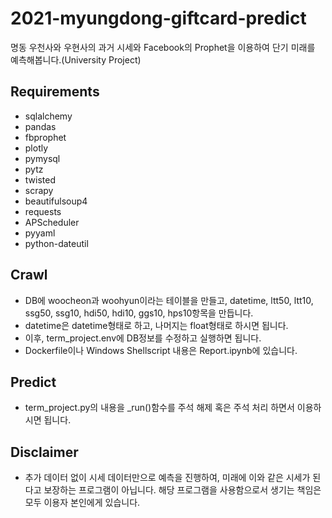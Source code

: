 # 2021-myungdong-giftcard-predict
명동 우천사와 우현사의 과거 시세와 Facebook의 Prophet을 이용하여 단기 미래를 예측해봅니다.(University Project)

## Requirements
- sqlalchemy
- pandas
- fbprophet
- plotly
- pymysql
- pytz
- twisted
- scrapy
- beautifulsoup4
- requests
- APScheduler
- pyyaml
- python-dateutil

## Crawl
- DB에 woocheon과 woohyun이라는 테이블을 만들고, datetime, ltt50, ltt10, ssg50, ssg10, hdi50, hdi10, ggs10, hps10항목을 만듭니다.
- datetime은 datetime형태로 하고, 나머지는 float형태로 하시면 됩니다.
- 이후, term_project.env에 DB정보를 수정하고 실행하면 됩니다.
- Dockerfile이나 Windows Shellscript 내용은 Report.ipynb에 있습니다.

## Predict
- term_project.py의 내용을 _run()함수를 주석 해제 혹은 주석 처리 하면서 이용하시면 됩니다.

## Disclaimer
- 추가 데이터 없이 시세 데이터만으로 예측을 진행하여, 미래에 이와 같은 시세가 된다고 보장하는 프로그램이 아닙니다. 해당 프로그램을 사용함으로서 생기는 책임은 모두 이용자 본인에게 있습니다.